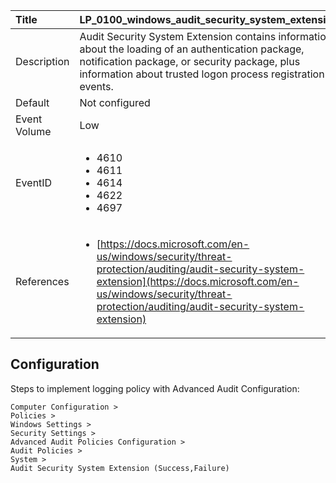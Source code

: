 | Title          | LP_0100_windows_audit_security_system_extension                                                                     |
|:---------------|:--------------------------------------------------------------------------------|
| Description    | Audit Security System Extension contains information about the loading of an  authentication package, notification package, or security package, plus  information about trusted logon process registration events.                                                               |
| Default        | Not configured                                                                   |
| Event Volume   | Low                                                                    |
| EventID        | <ul><li>4610</li><li>4611</li><li>4614</li><li>4622</li><li>4697</li></ul>         |
| References     | <ul><li>[https://docs.microsoft.com/en-us/windows/security/threat-protection/auditing/audit-security-system-extension](https://docs.microsoft.com/en-us/windows/security/threat-protection/auditing/audit-security-system-extension)</li></ul> |



## Configuration

Steps to implement logging policy with Advanced Audit Configuration:
```
Computer Configuration > 
Policies > 
Windows Settings > 
Security Settings > 
Advanced Audit Policies Configuration > 
Audit Policies > 
System > 
Audit Security System Extension (Success,Failure)
```


